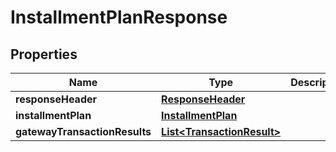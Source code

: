 

# InstallmentPlanResponse


## Properties

| Name | Type | Description | Notes |
|------------ | ------------- | ------------- | -------------|
|**responseHeader** | [**ResponseHeader**](ResponseHeader.md) |  |  [optional] |
|**installmentPlan** | [**InstallmentPlan**](InstallmentPlan.md) |  |  [optional] |
|**gatewayTransactionResults** | [**List&lt;TransactionResult&gt;**](TransactionResult.md) |  |  [optional] |



